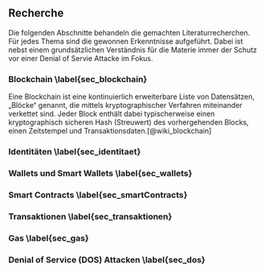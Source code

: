 ## Recherche

Die folgenden Abschnitte behandeln die gemachten Literaturrecherchen. Für jedes Thema sind die gewonnen Erkenntnisse aufgeführt. Dabei ist nebst einem grundsätzlichen Verständnis für die Materie immer der Schutz vor einer Denial of Servie Attacke im Fokus.  

### Blockchain \label{sec_blockchain}

Eine Blockchain ist eine kontinuierlich erweiterbare Liste von Datensätzen, „Blöcke“ genannt, die mittels kryptographischer Verfahren miteinander verkettet sind. Jeder Block enthält dabei typischerweise einen kryptographisch sicheren Hash (Streuwert) des vorhergehenden Blocks, einen Zeitstempel und Transaktionsdaten.[@wiki_blockchain] 

### Identitäten \label{sec_identitaet}

### Wallets und Smart Wallets \label{sec_wallets}

### Smart Contracts \label{sec_smartContracts}

### Transaktionen \label{sec_transaktionen}

### Gas \label{sec_gas}

### Denial of Service (DOS) Attacken \label{sec_dos}


